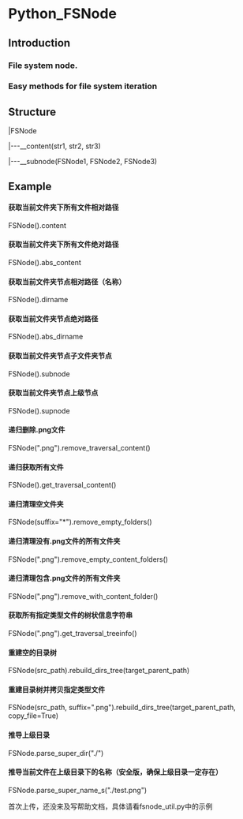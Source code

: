 # Python_FSNode

## Introduction
### File system node. 
### Easy methods for file system iteration

## Structure
|FSNode

|---__content(str1, str2, str3)

|---__subnode(FSNode1, FSNode2, FSNode3)

## Example

#### 获取当前文件夹下所有文件相对路径
FSNode().content

#### 获取当前文件夹下所有文件绝对路径
FSNode().abs_content

#### 获取当前文件夹节点相对路径（名称）
FSNode().dirname

#### 获取当前文件夹节点绝对路径
FSNode().abs_dirname

#### 获取当前文件夹节点子文件夹节点
FSNode().subnode

#### 获取当前文件夹节点上级节点
FSNode().supnode

#### 递归删除.png文件
FSNode(".png").remove_traversal_content()

#### 递归获取所有文件
FSNode().get_traversal_content()

#### 递归清理空文件夹
FSNode(suffix="*").remove_empty_folders()

#### 递归清理没有.png文件的所有文件夹
FSNode(".png").remove_empty_content_folders()

#### 递归清理包含.png文件的所有文件夹

FSNode(".png").remove_with_content_folder()

#### 获取所有指定类型文件的树状信息字符串
FSNode(".png").get_traversal_treeinfo()

#### 重建空的目录树
FSNode(src_path).rebuild_dirs_tree(target_parent_path)

#### 重建目录树并拷贝指定类型文件
FSNode(src_path, suffix=".png").rebuild_dirs_tree(target_parent_path, copy_file=True)

#### 推导上级目录
FSNode.parse_super_dir("./")

#### 推导当前文件在上级目录下的名称（安全版，确保上级目录一定存在）
FSNode.parse_super_name_s("./test.png")

首次上传，还没来及写帮助文档，具体请看fsnode_util.py中的示例
